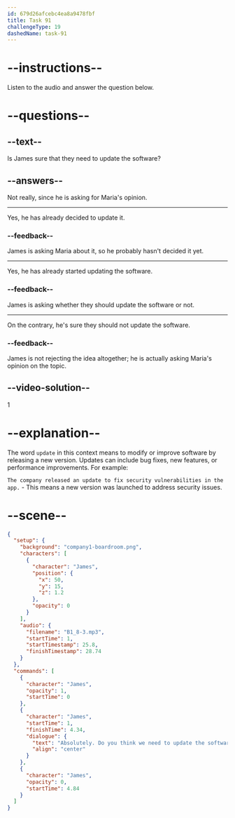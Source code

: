 ```yaml
---
id: 679d26afcebc4ea8a9478fbf
title: Task 91
challengeType: 19
dashedName: task-91
---
```


<!-- (Audio) James: Absolutely. Do you think we need to update the software again? -->

# --instructions--

Listen to the audio and answer the question below.

# --questions--

## --text--

Is James sure that they need to update the software?

## --answers--

Not really, since he is asking for Maria's opinion.

---

Yes, he has already decided to update it.

### --feedback--

James is asking Maria about it, so he probably hasn't decided it yet.

---

Yes, he has already started updating the software.

### --feedback--

James is asking whether they should update the software or not.

---

On the contrary, he's sure they should not update the software.

### --feedback--

James is not rejecting the idea altogether; he is actually asking Maria's opinion on the topic.

## --video-solution--

1

# --explanation--

The word `update` in this context means to modify or improve software by releasing a new version. Updates can include bug fixes, new features, or performance improvements. For example:

`The company released an update to fix security vulnerabilities in the app.` - This means a new version was launched to address security issues.

# --scene--

```json
{
  "setup": {
    "background": "company1-boardroom.png",
    "characters": [
      {
        "character": "James",
        "position": {
          "x": 50,
          "y": 15,
          "z": 1.2
        },
        "opacity": 0
      }
    ],
    "audio": {
      "filename": "B1_8-3.mp3",
      "startTime": 1,
      "startTimestamp": 25.8,
      "finishTimestamp": 28.74
    }
  },
  "commands": [
    {
      "character": "James",
      "opacity": 1,
      "startTime": 0
    },
    {
      "character": "James",
      "startTime": 1,
      "finishTime": 4.34,
      "dialogue": {
        "text": "Absolutely. Do you think we need to update the software again?",
        "align": "center"
      }
    },
    {
      "character": "James",
      "opacity": 0,
      "startTime": 4.84
    }
  ]
}
```
